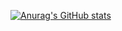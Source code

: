 [![Anurag's GitHub stats](https://github-readme-stats.vercel.app/api?username=ryu-461&count_private=true&show_icons=true&theme=dracula)](https://github.com/anuraghazra/github-readme-stats)

<!--
**ryu-461/ryu-461** is a ✨ _special_ ✨ repository because its `README.md` (this file) appears on your GitHub profile.

Here are some ideas to get you started:

- 🔭 I’m currently working on ...
- 🌱 I’m currently learning ...
- 👯 I’m looking to collaborate on ...
- 🤔 I’m looking for help with ...
- 💬 Ask me about ...
- 📫 How to reach me: ...
- 😄 Pronouns: ...
- ⚡ Fun fact: ...
-->
